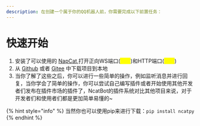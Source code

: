 ```yaml
---
description: 在创建一个属于你的QQ机器人前，你需要完成以下前置任务：
---
```


# 快速开始

1. 安装了可以使用的 [NapCat](https://napneko.pages.dev),打开正向WS端口(<mark style="color:yellow;">必选</mark>)和HTTP端口(<mark style="color:yellow;">可选</mark>)
2. 从 [Github](https://github.com/liyihao1110/NcatBot) 或者 [Gitee](https://gitee.com/li-yihao0328/NcatBot) 中下载项目到本地
3. 当你了解了这些之后，你可以进行一些简单的操作，例如监听消息并进行回复，当你学会了简单的操作，你可以尝试自己编写插件或者开始使用其他开发者们发布在插件市场的插件了，NcatBot的插件系统对比其他项目来说，对于开发者们和使用者们都是更加简单易懂的\~

{% hint style="info" %}
当然你也可以使用pip来进行下载：`pip install ncatpy`
{% endhint %}

